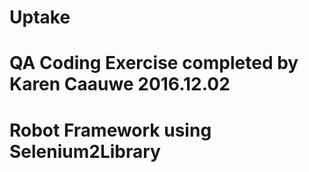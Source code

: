 # Uptake
# QA Coding Exercise completed by Karen Caauwe 2016.12.02
# Robot Framework using Selenium2Library
